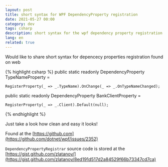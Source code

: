 ```yaml
---
layout: post
title: short syntax for WPF DependencyProperty registration
date: 2021-05-27 00:00 
category: dev
tags: csharp
description: short syntax for the wpf dependency property registration RegisterProperty
lang: en
related: true
---
```


Would like to share short syntax for depencecy properties registration found on web

{% highlight csharp %}
public static readonly DependencyProperty TypeNameProperty = 
	
	RegisterProperty(_ => _.TypeName).OnChange(_ => _.OnTypeNameChanged);



public static readonly DependencyProperty BankClientProperty = 
	
	RegisterProperty(_ => _.Client).Default(null);
{% endhighlight %}

Just take a look how clean and easy it looks!

Found at the 
[https://github.com](https://github.com/dotnet/wpf/issues/2352)

`DependencyPropertyRegistrar` source code is stored at the 
[https://gist.github.com/zlatanov/](https://gist.github.com/zlatanov/8ed191d517d2a84529f66b73347cd7ca)
